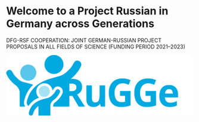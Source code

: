 # Welcome to a Project Russian in Germany across Generations
DFG-RSF COOPERATION: JOINT GERMAN-RUSSIAN PROJECT PROPOSALS IN ALL FIELDS OF SCIENCE (FUNDING PERIOD 2021–2023)

![Logo](rugge_logo_gradient.svg)
